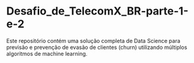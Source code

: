# Desafio_de_TelecomX_BR-parte-1-e-2
Este repositório contém uma solução completa de Data Science para previsão e prevenção de evasão de clientes (churn) utilizando múltiplos algoritmos de machine learning.
